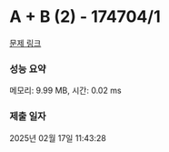 # A + B (2) - 174704/1 

[문제 링크](https://level.goorm.io/exam/174704/a-b-2/quiz/1) 

### 성능 요약

메모리: 9.99 MB, 시간: 0.02 ms

### 제출 일자

2025년 02월 17일 11:43:28

